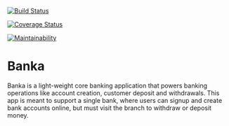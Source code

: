 [![Build Status](https://travis-ci.com/Shegsdev/Banka.svg?branch=ft-signin-endpoint-164982322)](https://travis-ci.com/Shegsdev/Banka)

[![Coverage Status](https://coveralls.io/repos/github/Shegsdev/Banka/badge.svg?branch=ft-create-bank-account-164982317)](https://coveralls.io/github/Shegsdev/Banka?branch=ft-create-bank-account-164982317)

[![Maintainability](https://api.codeclimate.com/v1/badges/7375c2bea8fcd4984968/maintainability)](https://codeclimate.com/github/Shegsdev/Banka/maintainability)

# Banka

Banka is a light-weight core banking application that powers banking operations like account creation, customer deposit and withdrawals. This app is meant to support a single bank, where users can signup and create bank accounts online, but must visit the branch to withdraw or deposit money.
